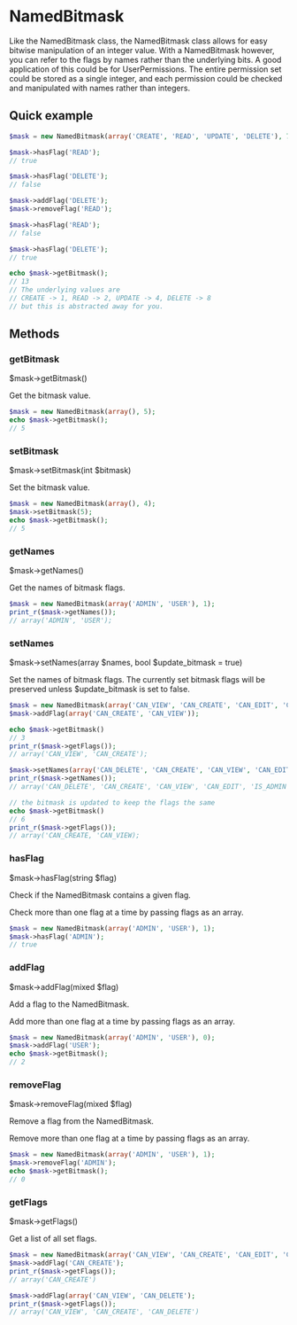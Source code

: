 NamedBitmask
============

Like the NamedBitmask class, the NamedBitmask class allows for easy bitwise
manipulation of an integer value. With a NamedBitmask however, you can
refer to the flags by names rather than the underlying bits. A good
application of this could be for UserPermissions. The entire
permission set could be stored as a single integer, and each
permission could be checked and manipulated with names rather than
integers.

## Quick example

```php
$mask = new NamedBitmask(array('CREATE', 'READ', 'UPDATE', 'DELETE'), 7);

$mask->hasFlag('READ');
// true

$mask->hasFlag('DELETE');
// false

$mask->addFlag('DELETE');
$mask->removeFlag('READ');

$mask->hasFlag('READ');
// false

$mask->hasFlag('DELETE');
// true

echo $mask->getBitmask();
// 13
// The underlying values are
// CREATE -> 1, READ -> 2, UPDATE -> 4, DELETE -> 8
// but this is abstracted away for you.
```

## Methods

### getBitmask

$mask->getBitmask()

Get the bitmask value.

```php
$mask = new NamedBitmask(array(), 5);
echo $mask->getBitmask();
// 5
```

### setBitmask

$mask->setBitmask(int $bitmask)

Set the bitmask value.

```php
$mask = new NamedBitmask(array(), 4);
$mask->setBitmask(5);
echo $mask->getBitmask();
// 5
```

### getNames

$mask->getNames()

Get the names of bitmask flags.

```php
$mask = new NamedBitmask(array('ADMIN', 'USER'), 1);
print_r($mask->getNames());
// array('ADMIN', 'USER');
```

### setNames

$mask->setNames(array $names, bool $update_bitmask = true)

Set the names of bitmask flags. The currently set bitmask flags will
be preserved unless $update_bitmask is set to false.

```php
$mask = new NamedBitmask(array('CAN_VIEW', 'CAN_CREATE', 'CAN_EDIT', 'CAN_DELETE'));
$mask->addFlag(array('CAN_CREATE', 'CAN_VIEW'));

echo $mask->getBitmask()
// 3
print_r($mask->getFlags());
// array('CAN_VIEW', 'CAN_CREATE');

$mask->setNames(array('CAN_DELETE', 'CAN_CREATE', 'CAN_VIEW', 'CAN_EDIT', 'IS_ADMIN'));
print_r($mask->getNames());
// array('CAN_DELETE', 'CAN_CREATE', 'CAN_VIEW', 'CAN_EDIT', 'IS_ADMIN');

// the bitmask is updated to keep the flags the same
echo $mask->getBitmask()
// 6
print_r($mask->getFlags());
// array('CAN_CREATE, 'CAN_VIEW);
```

### hasFlag

$mask->hasFlag(string $flag)

Check if the NamedBitmask contains a given flag.

Check more than one flag at a time by passing flags as an array.

```php
$mask = new NamedBitmask(array('ADMIN', 'USER'), 1);
$mask->hasFlag('ADMIN');
// true
```

### addFlag

$mask->addFlag(mixed $flag)

Add a flag to the NamedBitmask.

Add more than one flag at a time by passing flags as an array.

```php
$mask = new NamedBitmask(array('ADMIN', 'USER'), 0);
$mask->addFlag('USER');
echo $mask->getBitmask();
// 2
```

### removeFlag

$mask->removeFlag(mixed $flag)

Remove a flag from the NamedBitmask.

Remove more than one flag at a time by passing flags as an array.

```php
$mask = new NamedBitmask(array('ADMIN', 'USER'), 1);
$mask->removeFlag('ADMIN');
echo $mask->getBitmask();
// 0
```

### getFlags

$mask->getFlags()

Get a list of all set flags.

```php
$mask = new NamedBitmask(array('CAN_VIEW', 'CAN_CREATE', 'CAN_EDIT', 'CAN_DELETE'));
$mask->addFlag('CAN_CREATE');
print_r($mask->getFlags());
// array('CAN_CREATE')

$mask->addFlag(array('CAN_VIEW', 'CAN_DELETE');
print_r($mask->getFlags());
// array('CAN_VIEW', 'CAN_CREATE', 'CAN_DELETE')
```
